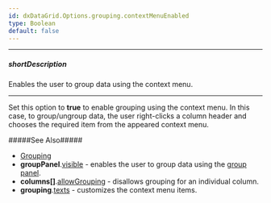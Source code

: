 ```yaml
---
id: dxDataGrid.Options.grouping.contextMenuEnabled
type: Boolean
default: false
---
```

---
##### shortDescription
Enables the user to group data using the context menu.

---
Set this option to **true** to enable grouping using the context menu. In this case, to group/ungroup data, the user right-clicks a column header and chooses the required item from the appeared context menu.


#####See Also#####
- [Grouping](/Documentation/Guide/Widgets/DataGrid/Grouping/)
- **groupPanel**.[visible](/Documentation/ApiReference/UI_Widgets/dxDataGrid/Configuration/groupPanel/#visible) - enables the user to group data using the [group panel](/Documentation/Guide/Widgets/DataGrid/Grouping/#User_Interaction).
- **columns[]**.[allowGrouping](/Documentation/ApiReference/UI_Widgets/dxDataGrid/Configuration/columns/#allowGrouping) - disallows grouping for an individual column.
- **grouping**.[texts](/Documentation/ApiReference/UI_Widgets/dxDataGrid/Configuration/grouping/texts/) - customizes the context menu items.